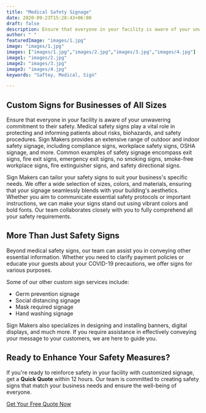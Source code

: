 ```yaml
---
title: "Medical Safety Signage"
date: 2020-09-23T15:28:43+06:00
draft: false
description: Ensure that everyone in your facility is aware of your unwavering commitment to their safety. Medical safety signs play a vital role in protecting and informing patients about risks, biohazards, and safety procedures.
author: " "
featuredImage: "images/1.jpg"
image: "images/1.jpg"
images: ["images/1.jpg","images/2.jpg","images/3.jpg","images/4.jpg"]
image1: "images/2.jpg"
image2: "images/3.jpg"
image3: "images/4.jpg"
keywords: "Saftey, Medical, Sign"

---
```

## Custom Signs for Businesses of All Sizes

Ensure that everyone in your facility is aware of your unwavering commitment to their safety. Medical safety signs play a vital role in protecting and informing patients about risks, biohazards, and safety procedures. Sign Makers provides an extensive range of outdoor and indoor safety signage, including compliance signs, workplace safety signs, OSHA signage, and more. Common examples of safety signage encompass exit signs, fire exit signs, emergency exit signs, no smoking signs, smoke-free workplace signs, fire extinguisher signs, and safety directional signs.

Sign Makers can tailor your safety signs to suit your business's specific needs. We offer a wide selection of sizes, colors, and materials, ensuring that your signage seamlessly blends with your building's aesthetics. Whether you aim to communicate essential safety protocols or important instructions, we can make your signs stand out using vibrant colors and bold fonts. Our team collaborates closely with you to fully comprehend all your safety requirements.

## More Than Just Safety Signs

Beyond medical safety signs, our team can assist you in conveying other essential information. Whether you need to clarify payment policies or educate your guests about your COVID-19 precautions, we offer signs for various purposes.

Some of our other custom sign services include:

- Germ prevention signage
- Social distancing signage
- Mask required signage
- Hand washing signage

Sign Makers also specializes in designing and installing banners, digital displays, and much more. If you require assistance in effectively conveying your message to your customers, we are here to guide you.

## Ready to Enhance Your Safety Measures?

If you're ready to reinforce safety in your facility with customized signage, get a **Quick Quote** within 12 hours. Our team is committed to creating safety signs that match your business needs and ensure the well-being of everyone.

[Get Your Free Quote Now](/book-consultation/)

